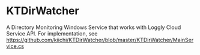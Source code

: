 KTDirWatcher
===============

A Directory Monitoring Windows Service that works with Loggly Cloud Service API. For implementation, see https://github.com/kiichi/KTDirWatcher/blob/master/KTDirWatcher/MainService.cs

